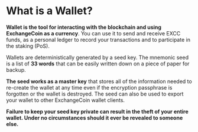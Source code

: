 # What is a Wallet?

**Wallet is the tool for interacting with the blockchain and using ExchangeCoin as a currency**. You can use it to send and receive EXCC funds, as a personal ledger to record your transactions and to participate in the staking (PoS).

Wallets are deterministically generated by a seed key. The mnemonic seed is a list of **33 words** that can be easily written down on a piece of paper for backup.

**The seed works as a master key** that stores all of the information needed to re-create the wallet at any time  even if the encryption passphrase is forgotten or the wallet is destroyed. The seed can also be used to export your wallet to other ExchangeCoin wallet clients.

**Failure to keep your seed key private can result in the theft of your entire wallet. Under no circumstances should it ever be revealed to someone else.**
